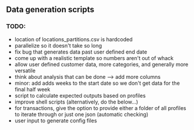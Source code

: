 ## Data generation scripts

### TODO:

* location of locations_partitions.csv is hardcoded
* parallelize so it doesn't take so long
* fix bug that generates data past user defined end date
* come up with a realistic template so numbers aren't out of whack
* allow user defined customer data, more categories, and generally more versatile
* think about analysis that can be done --> add more columns
* minor: add adds weeks to the start date so we don't get data for the final half week
* script to calculate expected outputs based on profiles
* improve shell scripts (alternatively, do the below...)
* for transactions, give the option to provide either a folder of all profiles to iterate through or just one json (automatic checking)
* user input to generate config files
